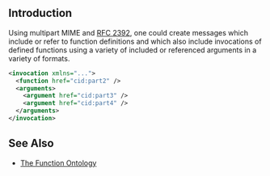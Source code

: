 ## Introduction

Using multipart MIME and [RFC 2392](https://datatracker.ietf.org/doc/rfc2392/), one could create messages which include or refer to function definitions and which also include invocations of defined functions using a variety of included or referenced arguments in a variety of formats.

```xml
<invocation xmlns="...">
  <function href="cid:part2" />
  <arguments>
    <argument href="cid:part3" />
    <argument href="cid:part4" />
  </arguments>
</invocation>
```

## See Also

* [The Function Ontology](https://fno.io/spec/)
